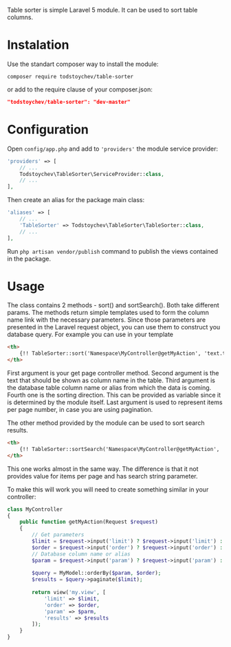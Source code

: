 Table sorter is simple Laravel 5 module. It can be used to sort table columns.

# Instalation
Use the standart composer way to install the module: 

```
composer require todstoychev/table-sorter
```

or add to the require clause of your composer.json: 

```json
"todstoychev/table-sorter": "dev-master"
```

# Configuration
Open ```config/app.php``` and add to ```'providers'``` the module service provider: 

```php
'providers' => [
    // ...
    Todstoychev\TableSorter\ServiceProvider::class,
    // ...
],
```

Then create an alias for the package main class:
```php
'aliases' => [
    // ...
    'TableSorter' => Todstoychev\TableSorter\TableSorter::class,
    // ...
],
```

Run ```php artisan vendor/publish``` command to publish the views contained in the package.

# Usage
The class contains 2 methods - sort() and sortSearch(). Both take different params. The methods return simple templates used to form the column name link with the necessary parameters. Since those parameters are presented in the Laravel request object, you can use them to construct you database query.
For example you can use in your template
```html
<th>
    {!! TableSorter::sort('Namespace\MyController@getMyAction', 'text.to.use.for.columnName', 'database.table.columnName', 'asc', 10) !!}
</th>
```

First argument is your get page controller method. Second argument is the text that should be shown as column name in the table. Third argument is the database table column name or alias from which the data is coming. Fourth one is the sorting direction. This can be provided as variable since it is determined by the module itself. Last argument is used to represent items per page number, in case you are using pagination. 

The other method provided by the module can be used to sort search results.

```html
<th>
    {!! TableSorter::sortSearch('Namespace\MyController@getMyAction', 'text.to.use.for.columnName', 'search.string', 'database.table.columnName', 'asc') !!}
</th>
```

This one works almost in the same way. The difference is that it not provides value for items per page and has search string parameter.

To make this will work you will need to create something similar in your controller:

```php
class MyController
{
    public function getMyAction(Request $request)
    {
        // Get parameters 
        $limit = $request->input('limit') ? $request->input('limit') : null;
        $order = $request->input('order') ? $request->input('order') : null;
        // Database column name or alias
        $param = $request->input('param') ? $request->input('param') : null;
        
        $query = MyModel::orderBy($param, $order);
        $results = $query->paginate($limit);
        
        return view('my.view', [
            'limit' => $limit,
            'order' => $order,
            'param' => $parm,
            'results' => $results
        ]);
    }
}
```

